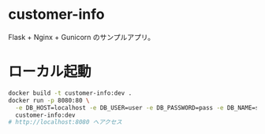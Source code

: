 # customer-info

Flask + Nginx + Gunicorn のサンプルアプリ。  

# ローカル起動
```bash
docker build -t customer-info:dev .
docker run -p 8080:80 \
  -e DB_HOST=localhost -e DB_USER=user -e DB_PASSWORD=pass -e DB_NAME=sample \
  customer-info:dev
# http://localhost:8080 へアクセス
